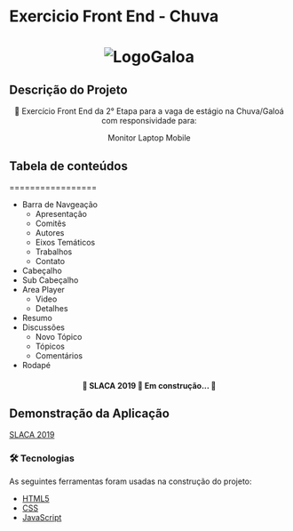 

# Exercicio Front End - Chuva

<h1 align="center">
  <img alt="LogoGaloa" title="#LogoGaloa" src="./assets/galoá.png" />
</h1>

## Descrição do Projeto
<p align="center">🚀 Exercício Front End da 2° Etapa para a vaga de estágio na Chuva/Galoá com responsividade para:</p>
<p align="center">
	<span>Monitor</span>
	<span>Laptop</span>
	<span>Mobile</span>
</p>

## Tabela de conteúdos
=================
<!--ts-->
   * Barra de Navgeação
      * Apresentação
      * Comitês
      * Autores
      * Eixos Temáticos
      * Trabalhos
      * Contato
   * Cabeçalho
   * Sub Cabeçalho
   * Area Player
      * Video
      * Detalhes
   * Resumo
   * Discussões
      * Novo Tópico
      * Tópicos
      * Comentários
   * Rodapé
<!--te-->

<h4 align="center"> 
	🚧  SLACA 2019 🚀 Em construção...  🚧
</h4>

## Demonstração da Aplicação
<a href="https://slac-chuva.vercel.app/">SLACA 2019<a>

### 🛠 Tecnologias
As seguintes ferramentas foram usadas na construção do projeto:

- [HTML5](https://www.w3schools.com/tags/tag_doctype.asp)
- [CSS](https://developer.mozilla.org/pt-BR/docs/Web/CSS)
- [JavaScript](https://developer.mozilla.org/pt-BR/docs/Web/JavaScript)
